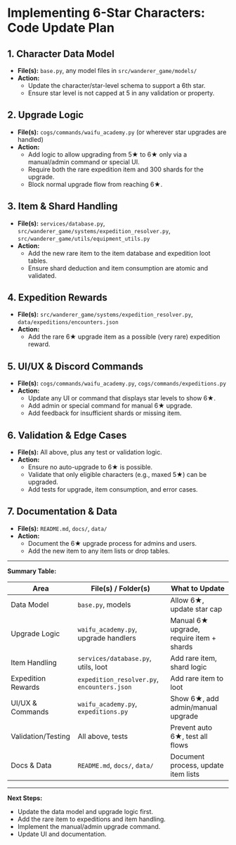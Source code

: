 # Implementing 6-Star Characters: Code Update Plan

## 1. Character Data Model
- **File(s):** `base.py`, any model files in `src/wanderer_game/models/`
- **Action:**  
  - Update the character/star-level schema to support a 6th star.
  - Ensure star level is not capped at 5 in any validation or property.

## 2. Upgrade Logic
- **File(s):** `cogs/commands/waifu_academy.py` (or wherever star upgrades are handled)
- **Action:**  
  - Add logic to allow upgrading from 5★ to 6★ only via a manual/admin command or special UI.
  - Require both the rare expedition item and 300 shards for the upgrade.
  - Block normal upgrade flow from reaching 6★.

## 3. Item & Shard Handling
- **File(s):** `services/database.py`, `src/wanderer_game/systems/expedition_resolver.py`, `src/wanderer_game/utils/equipment_utils.py`
- **Action:**  
  - Add the new rare item to the item database and expedition loot tables.
  - Ensure shard deduction and item consumption are atomic and validated.

## 4. Expedition Rewards
- **File(s):** `src/wanderer_game/systems/expedition_resolver.py`, `data/expeditions/encounters.json`
- **Action:**  
  - Add the rare 6★ upgrade item as a possible (very rare) expedition reward.

## 5. UI/UX & Discord Commands
- **File(s):** `cogs/commands/waifu_academy.py`, `cogs/commands/expeditions.py`
- **Action:**  
  - Update any UI or command that displays star levels to show 6★.
  - Add admin or special command for manual 6★ upgrade.
  - Add feedback for insufficient shards or missing item.

## 6. Validation & Edge Cases
- **File(s):** All above, plus any test or validation logic.
- **Action:**  
  - Ensure no auto-upgrade to 6★ is possible.
  - Validate that only eligible characters (e.g., maxed 5★) can be upgraded.
  - Add tests for upgrade, item consumption, and error cases.

## 7. Documentation & Data
- **File(s):** `README.md`, `docs/`, `data/`
- **Action:**  
  - Document the 6★ upgrade process for admins and users.
  - Add the new item to any item lists or drop tables.

---

**Summary Table:**

| Area                | File(s) / Folder(s)                                 | What to Update                                  |
|---------------------|-----------------------------------------------------|-------------------------------------------------|
| Data Model          | `base.py`, models                                   | Allow 6★, update star cap                       |
| Upgrade Logic       | `waifu_academy.py`, upgrade handlers                | Manual 6★ upgrade, require item + shards        |
| Item Handling       | `services/database.py`, utils, loot                 | Add rare item, shard logic                      |
| Expedition Rewards  | `expedition_resolver.py`, `encounters.json`         | Add rare item to loot                           |
| UI/UX & Commands    | `waifu_academy.py`, `expeditions.py`                | Show 6★, add admin/manual upgrade               |
| Validation/Testing  | All above, tests                                    | Prevent auto 6★, test all flows                 |
| Docs & Data         | `README.md`, `docs/`, `data/`                       | Document process, update item lists             |

---

**Next Steps:**  
- Update the data model and upgrade logic first.
- Add the rare item to expeditions and item handling.
- Implement the manual/admin upgrade command.
- Update UI and documentation.
